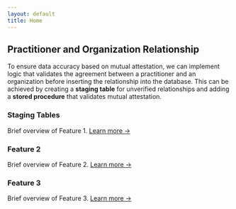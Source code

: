 ```yaml
---
layout: default
title: Home
---
```


## Practitioner and Organization Relationship

To ensure data accuracy based on mutual attestation, we can implement logic that validates the agreement between a practitioner and an organization before inserting the relationship into the database. This can be achieved by creating a **staging table** for unverified relationships and adding a **stored procedure** that validates mutual attestation.

<div class="feature-grid">
    <div class="feature-card">
        <h3>Staging Tables</h3>
        <p>Brief overview of Feature 1. <a href="{{ '/feature1' | relative_url }}">Learn more →</a></p>
    </div>
    <div class="feature-card">
        <h3>Feature 2</h3>
        <p>Brief overview of Feature 2. <a href="{{ '/feature2' | relative_url }}">Learn more →</a></p>
    </div>
    <div class="feature-card">
        <h3>Feature 3</h3>
        <p>Brief overview of Feature 3. <a href="{{ '/feature3' | relative_url }}">Learn more →</a></p>
    </div>
</div>